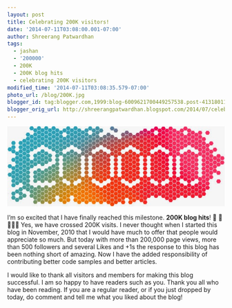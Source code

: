 ```yaml
---
layout: post
title: Celebrating 200K visitors!
date: '2014-07-11T03:08:00.001-07:00'
author: Shreerang Patwardhan
tags:
  - jashan
  - '200000'
  - 200K
  - 200K blog hits
  - celebrating 200K visitors
modified_time: '2014-07-11T03:08:35.579-07:00'
photo_url: /blog/200K.jpg
blogger_id: tag:blogger.com,1999:blog-6009621700449257538.post-4131801122633037526
blogger_orig_url: http://shreerangpatwardhan.blogspot.com/2014/07/celebrating-200k-visitors.html
---
```


![200K hits](/blog/200K.jpg)

I’m so excited that I have finally reached this milestone. **200K blog hits**! 🙌 🎉 🎈🎈🎈 Yes, we have crossed 200K visits. I never thought when I started this blog in November, 2010 that I would have much to offer that people would appreciate so much. But today with more than 200,000 page views, more than 500 followers and several Likes and +1s the response to this blog has been nothing short of amazing. Now I have the added responsibility of contributing better code samples and better articles.

I would like to thank all visitors and members for making this blog successful. I am so happy to have readers such as you. Thank you all who have been reading. If you are a regular reader, or if you just dropped by today, do comment and tell me what you liked about the blog!
